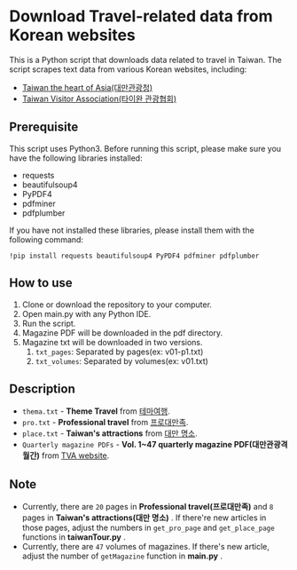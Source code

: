 # Download Travel-related data from Korean websites

This is a Python script that downloads data related to travel in Taiwan. The script scrapes text data from various Korean websites, including:

- [Taiwan the heart of Asia(대만관광청)](https://www.taiwantour.or.kr)
- [Taiwan Visitor Association(타이완 관광협회)](http://www.tva.org.tw)

## Prerequisite

This script uses Python3. Before running this script, please make sure you have the following libraries installed:

- requests
- beautifulsoup4
- PyPDF4
- pdfminer
- pdfplumber

If you have not installed these libraries, please install them with the following command:

`!pip install requests beautifulsoup4 PyPDF4 pdfminer pdfplumber`

## How to use

1. Clone or download the repository to your computer.
2. Open main.py with any Python IDE.
3. Run the script.
4. Magazine PDF will be downloaded in the pdf directory.
5. Magazine txt will be downloaded in two versions.
   1. `txt_pages`: Separated by pages(ex: v01-p1.txt)
   2. `txt_volumes`: Separated by volumes(ex: v01.txt)

## Description

- `thema.txt` - **Theme Travel** from [테마여행](https://www.taiwantour.or.kr/bbs/board.php?bo_table=m08_01&sca=%ED%9C%B4%EC%96%91).
- `pro.txt` - **Professional travel** from [프로대만족](https://www.taiwantour.or.kr/bbs/board.php?bo_table=m03).
- `place.txt` - **Taiwan's attractions** from [대만 명소](https://www.taiwantour.or.kr/bbs/board.php?bo_table=m03).
- `Quarterly magazine PDFs` - **Vol. 1~47 quarterly magazine PDF(대만관광격월간)** from [TVA website](http://www.tva.org.tw).

## Note

- Currently, there are `20` pages in **Professional travel(프로대만족)** and `8` pages in **Taiwan's attractions(대만 명소)** . If there're new articles in those pages, adjust the numbers in `get_pro_page` and `get_place_page` functions in **taiwanTour.py** .
- Currently, there are `47` volumes of magazines. If there's new article, adjust the number of `getMagazine` function in **main.py** .
